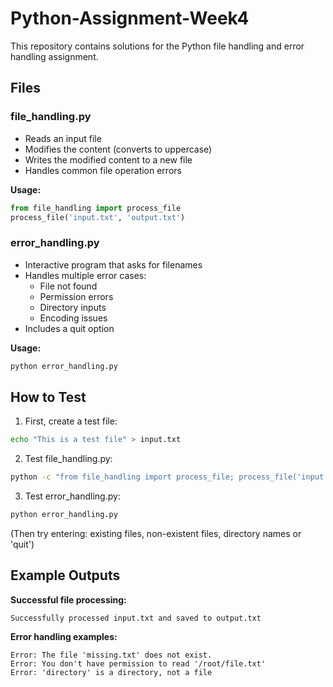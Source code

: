 # Python-Assignment-Week4

This repository contains solutions for the Python file handling and error handling assignment.

## Files

### file_handling.py
- Reads an input file
- Modifies the content (converts to uppercase)
- Writes the modified content to a new file
- Handles common file operation errors

**Usage:**
```python
from file_handling import process_file
process_file('input.txt', 'output.txt')
```

### error_handling.py
- Interactive program that asks for filenames
- Handles multiple error cases:
  - File not found
  - Permission errors
  - Directory inputs
  - Encoding issues
- Includes a quit option

**Usage:**
```bash
python error_handling.py
```

## How to Test

1. First, create a test file:
```bash
echo "This is a test file" > input.txt
```

2. Test file_handling.py:
```bash
python -c "from file_handling import process_file; process_file('input.txt', 'output.txt')"
```

3. Test error_handling.py:
```bash
python error_handling.py
```
(Then try entering: existing files, non-existent files, directory names or 'quit')

## Example Outputs

**Successful file processing:**
```
Successfully processed input.txt and saved to output.txt
```

**Error handling examples:**
```
Error: The file 'missing.txt' does not exist.
Error: You don't have permission to read '/root/file.txt'
Error: 'directory' is a directory, not a file
